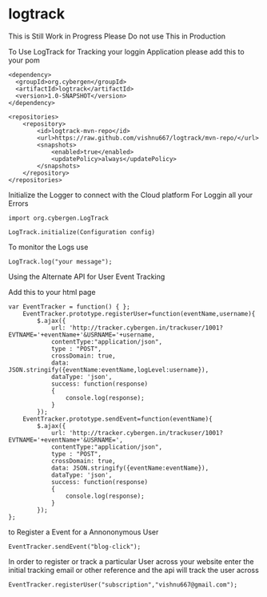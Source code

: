 # logtrack

This is Still Work in Progress Please Do not use This in Production

To Use LogTrack for Tracking your loggin Application please add this to your pom 

```
<dependency>
  <groupId>org.cybergen</groupId>
  <artifactId>logtrack</artifactId>
  <version>1.0-SNAPSHOT</version>
</dependency>

<repositories>
    <repository>
        <id>logtrack-mvn-repo</id>
        <url>https://raw.github.com/vishnu667/logtrack/mvn-repo/</url>
        <snapshots>
            <enabled>true</enabled>
            <updatePolicy>always</updatePolicy>
        </snapshots>
    </repository>
</repositories>
```

Initialize the Logger to connect with the Cloud platform For Loggin all your Errors

```
import org.cybergen.LogTrack

LogTrack.initialize(Configuration config)
```

To monitor the Logs use 

```
LogTrack.log("your message");
```



Using the Alternate API for User Event Tracking 


Add this to your html page
```
var EventTracker = function() { };
    EventTracker.prototype.registerUser=function(eventName,username){
        $.ajax({
            url: 'http://tracker.cybergen.in/trackuser/1001?EVTNAME='+eventName+'&USRNAME='+username,
            contentType:"application/json",
            type : "POST",
            crossDomain: true,
            data: JSON.stringify({eventName:eventName,logLevel:username}),
            dataType: 'json',
            success: function(response)
            {
                console.log(response);
            }
        });
    EventTracker.prototype.sendEvent=function(eventName){
        $.ajax({
            url: 'http://tracker.cybergen.in/trackuser/1001?EVTNAME='+eventName+'&USRNAME=',
            contentType:"application/json",
            type : "POST",
            crossDomain: true,
            data: JSON.stringify({eventName:eventName}),
            dataType: 'json',
            success: function(response)
            {
                console.log(response);
            }
        });
};

```

to Register a Event for a Annononymous User
```
EventTracker.sendEvent("blog-click");
```

In order to register or track a particular User across your website enter the initial tracking email or other reference and the api will track the user across 

```
EventTracker.registerUser("subscription","vishnu667@gmail.com");
```







